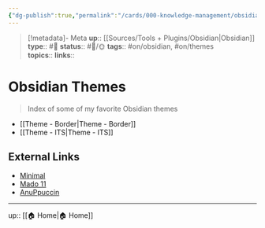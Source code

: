 ```yaml
---
{"dg-publish":true,"permalink":"/cards/000-knowledge-management/obsidian-themes/","title":"Obsidian Themes"}
---
```


> [!metadata]- Meta
> **up**:: [[Sources/Tools + Plugins/Obsidian\|Obsidian]]
> **type**:: #📝 
> **status**:: #📝/🌞
> **tags**::  #on/obsidian, #on/themes  
> **topics**:: 
> **links**::


# Obsidian Themes

> Index of some of my favorite Obsidian themes

- [[Theme - Border\|Theme - Border]]
- [[Theme - ITS\|Theme - ITS]]

## External Links
- [Minimal](https://minimal.guide/)
- [Mado 11](https://github.com/hydescarf/Obsidian-Theme-Mado-11)
- [AnuPpuccin](https://github.com/AnubisNekhet/AnuPpuccin)


---
up:: [[🏠 Home\|🏠 Home]]

